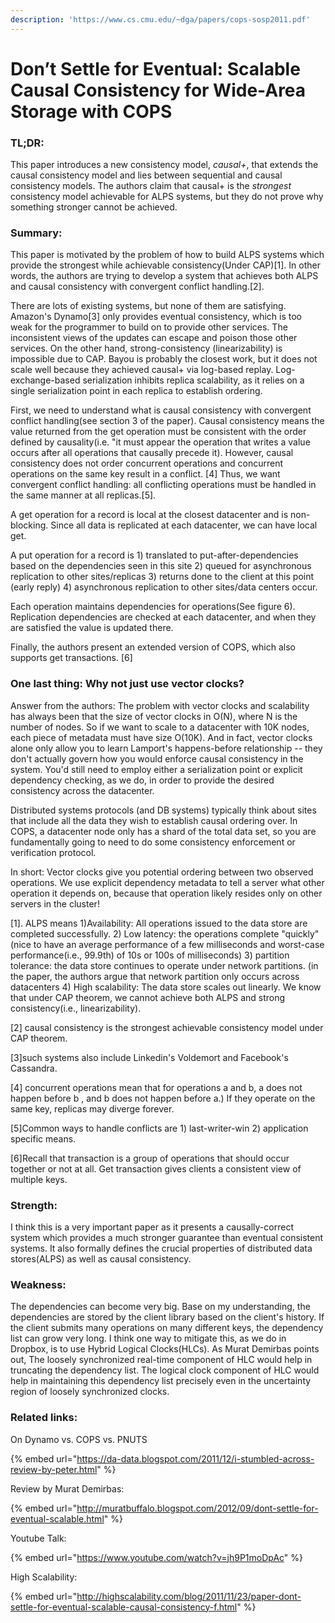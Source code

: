 ```yaml
---
description: 'https://www.cs.cmu.edu/~dga/papers/cops-sosp2011.pdf'
---
```


# Don’t Settle for Eventual: Scalable Causal Consistency for Wide-Area Storage with COPS

### TL;DR:

This paper introduces a new consistency model, _causal+_, that extends the causal consistency model and lies between sequential and causal consistency models. The authors claim that causal+ is the _strongest_ consistency model achievable for ALPS systems, but they do not prove why something stronger cannot be achieved.

### Summary:

This paper is motivated by the problem of how to build ALPS systems which provide the strongest while achievable consistency\(Under CAP\)\[1\]. In other words, the authors are trying to develop a system that achieves both ALPS and causal consistency with convergent conflict handling.\[2\].

There are lots of existing systems, but none of them are satisfying. Amazon's Dynamo\[3\] only provides eventual consistency, which is too weak for the programmer to build on to provide other services. The inconsistent views of the updates can escape and poison those other services. On the other hand, strong-consistency \(linearizability\) is impossible due to CAP. Bayou is probably the closest work, but it does not scale well because they achieved causal+ via log-based replay. Log-exchange-based serialization inhibits replica scalability, as it relies on a single serialization point in each replica to establish ordering.

First, we need to understand what is causal consistency with convergent conflict handling\(see section 3 of the paper\). Causal consistency means the value returned from the get operation must be consistent with the order defined by causality\(i.e. "it must appear the operation that writes a value occurs after all operations that causally precede it\). However, causal consistency does not order concurrent operations and concurrent operations on the same key result in a conflict. \[4\] Thus, we want convergent conflict handling: all conflicting operations must be handled in the same manner at all replicas.\[5\].

A get operation for a record is local at the closest datacenter and is non-blocking. Since all data is replicated at each datacenter, we can have local get.

A put operation for a record is 1\) translated to put-after-dependencies based on the dependencies seen in this site 2\) queued for asynchronous replication to other sites/replicas 3\) returns done to the client at this point \(early reply\) 4\) asynchronous replication to other sites/data centers occur.

Each operation maintains dependencies for operations\(See figure 6\). Replication dependencies are checked at each datacenter, and when they are satisfied the value is updated there.

Finally, the authors present an extended version of COPS, which also supports get transactions. \[6\]

### One last thing: Why not just use vector clocks?

Answer from the authors: The problem with vector clocks and scalability has always been that the size of vector clocks in O\(N\), where N is the number of nodes. So if we want to scale to a datacenter with 10K nodes, each piece of metadata must have size O\(10K\). And in fact, vector clocks alone only allow you to learn Lamport's happens-before relationship -- they don't actually govern how you would enforce causal consistency in the system. You'd still need to employ either a serialization point or explicit dependency checking, as we do, in order to provide the desired consistency across the datacenter.

Distributed systems protocols \(and DB systems\) typically think about sites that include all the data they wish to establish causal ordering over. In COPS, a datacenter node only has a shard of the total data set, so you are fundamentally going to need to do some consistency enforcement or verification protocol.

In short: Vector clocks give you potential ordering between two observed operations. We use explicit dependency metadata to tell a server what other operation it depends on, because that operation likely resides only on other servers in the cluster!

\[1\]. ALPS means 1\)Availability: All operations issued to the data store are completed successfully. 2\) Low latency: the operations complete "quickly"\(nice to have an average performance of a few milliseconds and worst-case performance\(i.e., 99.9th\) of 10s or 100s of milliseconds\) 3\) partition tolerance: the data store continues to operate under network partitions. \(in the paper, the authors argue that network partition only occurs across datacenters 4\) High scalability: The data store scales out linearly. We know that under CAP theorem, we cannot achieve both ALPS and strong consistency\(i.e., linearizability\).  


\[2\] causal consistency is the strongest achievable consistency model under CAP theorem. 

\[3\]such systems also include Linkedin's Voldemort and Facebook's Cassandra. 

\[4\] concurrent operations mean that for operations a and b, a does not happen before b , and b does not happen before a.\) If they operate on the same key, replicas may diverge forever. 

\[5\]Common ways to handle conflicts are 1\) last-writer-win 2\) application specific means. 

\[6\]Recall that transaction is a group of operations that should occur together or not at all. Get transaction gives clients a consistent view of multiple keys.

### Strength: 

I think this is a very important paper as it presents a causally-correct system which provides a much stronger guarantee than eventual consistent systems. It also formally defines the crucial properties of distributed data stores\(ALPS\) as well as causal consistency.

### Weakness: 

The dependencies can become very big. Base on my understanding, the dependencies are stored by the client library based on the client's history. If the client submits many operations on many different keys, the dependency list can grow very long. I think one way to mitigate this, as we do in Dropbox, is to use Hybrid Logical Clocks\(HLCs\). As Murat Demirbas points out, The loosely synchronized real-time component of HLC would help in truncating the dependency list. The logical clock component of HLC would help in maintaining this dependency list precisely even in the uncertainty region of loosely synchronized clocks.

### Related links: 

On Dynamo vs. COPS vs. PNUTS 

{% embed url="https://da-data.blogspot.com/2011/12/i-stumbled-across-review-by-peter.html" %}

Review by Murat Demirbas: 

{% embed url="http://muratbuffalo.blogspot.com/2012/09/dont-settle-for-eventual-scalable.html" %}



Youtube Talk:

{% embed url="https://www.youtube.com/watch?v=jh9P1moDpAc" %}

High Scalability:

{% embed url="http://highscalability.com/blog/2011/11/23/paper-dont-settle-for-eventual-scalable-causal-consistency-f.html" %}





